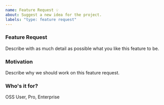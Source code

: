 ```yaml
---
name: Feature Request 💡
about: Suggest a new idea for the project.
labels: "type: feature request"
---
```

### Feature Request
Describe with as much detail as possible what you like this feature to be. 

### Motivation
Describe why we should work on this feature request. 

### Who's it for?
OSS User, Pro, Enterprise